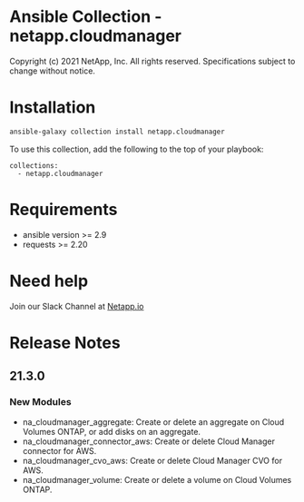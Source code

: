 # Ansible Collection - netapp.cloudmanager

Copyright (c) 2021 NetApp, Inc. All rights reserved.
Specifications subject to change without notice.

# Installation
```bash
ansible-galaxy collection install netapp.cloudmanager
```
To use this collection, add the following to the top of your playbook:
```
collections:
  - netapp.cloudmanager
```
# Requirements
- ansible version >= 2.9
- requests >= 2.20

# Need help
Join our Slack Channel at [Netapp.io](http://netapp.io/slack)

# Release Notes

## 21.3.0

### New Modules

  - na_cloudmanager_aggregate: Create or delete an aggregate on Cloud Volumes ONTAP, or add disks on an aggregate.
  - na_cloudmanager_connector_aws: Create or delete Cloud Manager connector for AWS.
  - na_cloudmanager_cvo_aws: Create or delete Cloud Manager CVO for AWS.
  - na_cloudmanager_volume: Create or delete a volume on Cloud Volumes ONTAP.
